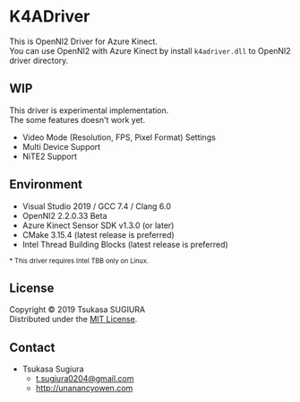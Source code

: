 K4ADriver
=========
This is OpenNI2 Driver for Azure Kinect.  
You can use OpenNI2 with Azure Kinect by install <code>k4adriver.dll</code> to OpenNI2 driver directory.

WIP
---
This driver is experimental implementation.  
The some features doesn't work yet.  

* Video Mode (Resolution, FPS, Pixel Format) Settings
* Multi Device Support
* NiTE2 Support

Environment
-----------
* Visual Studio 2019 / GCC 7.4 / Clang 6.0
* OpenNI2 2.2.0.33 Beta
* Azure Kinect Sensor SDK v1.3.0 (or later)
* CMake 3.15.4 (latest release is preferred)
* Intel Thread Building Blocks (latest release is preferred)

<sup>&#042; This driver requires Intel TBB only on Linux.</sup>  

License
-------
Copyright &copy; 2019 Tsukasa SUGIURA  
Distributed under the [MIT License](http://www.opensource.org/licenses/mit-license.php "MIT License | Open Source Initiative").

Contact
-------
* Tsukasa Sugiura  
    * <t.sugiura0204@gmail.com>  
    * <http://unanancyowen.com> 
